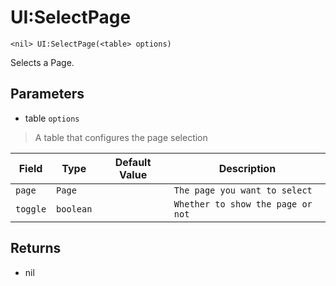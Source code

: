 # UI:SelectPage
```
<nil> UI:SelectPage(<table> options)
```
Selects a Page.

## Parameters
* table `options`
> A table that configures the page selection

| Field     | Type      | Default Value | Description                       |
| --------- | --------- | ------------- | --------------------------------- |
| `page`    | `Page`    |               | `The page you want to select`     |
| `toggle`  | `boolean` |               | `Whether to show the page or not` |

## Returns
* nil